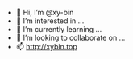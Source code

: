 - 👋 Hi, I’m @xy-bin
- 👀 I’m interested in ...
- 🌱 I’m currently learning ...
- 💞️ I’m looking to collaborate on ...
- 📫 http://xybin.top

<!---
xy-bin/xy-bin is a ✨ special ✨ repository because its `README.md` (this file) appears on your GitHub profile.
You can click the Preview link to take a look at your changes.
--->
